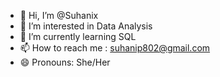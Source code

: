 - 👋 Hi, I’m @Suhanix
- 👀 I’m interested in Data Analysis
- 🌱 I’m currently learning SQL
- 📫 How to reach me : suhanip802@gmail.com
- 😄 Pronouns: She/Her

<!---
Suhanix/Suhanix is a ✨ special ✨ repository because its `README.md` (this file) appears on your GitHub profile.
You can click the Preview link to take a look at your changes.
--->
